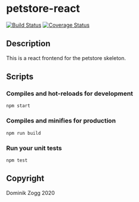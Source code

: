 # petstore-react

[![Build Status](https://api.travis-ci.org/chubbyphp/petstore-react.png?branch=master)](https://travis-ci.org/chubbyphp/petstore-react)
[![Coverage Status](https://coveralls.io/repos/github/chubbyphp/petstore-react/badge.svg?branch=master)](https://coveralls.io/github/chubbyphp/petstore-react?branch=master)

## Description

This is a react frontend for the petstore skeleton.

## Scripts

### Compiles and hot-reloads for development
```
npm start
```

### Compiles and minifies for production
```
npm run build
```

### Run your unit tests
```
npm test
```

## Copyright

Dominik Zogg 2020
